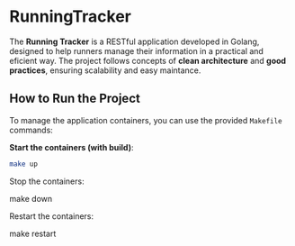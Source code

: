 # RunningTracker

The **Running Tracker** is a RESTful application developed in Golang, designed to help runners manage their information in a practical and eficient way. The project follows concepts of **clean architecture** and **good practices**, ensuring scalability and easy maintance.

## How to Run the Project

To manage the application containers, you can use the provided `Makefile` commands:

**Start the containers (with build)**:
   ```bash
   make up
  ```

Stop the containers:

make down

Restart the containers:

make restart

